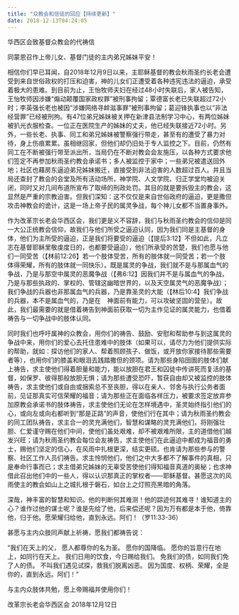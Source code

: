```yaml
---
title: "众教会和信徒的回应【持续更新】"
date: 2018-12-13T04:24:05
---
```


华西区会致基督众教会的代祷信

同蒙恩召作上帝儿女、基督门徒的主内弟兄姊妹平安！

相信你们早已耳闻，自2018年12月9日以来，主耶稣基督的教会秋雨圣约长老会遭受到来自世俗政权的打压和迫害，神的儿女们正遭受着各种违宪违法的逼迫，承受着极大的患难。到目前为止，王怡牧师夫妇在经过48小时失联后，家人被告知，王怡牧师因涉嫌“煽动颠覆国家政权罪”被刑事拘留；覃德富长老已失联超过72小时；李英强长老也被因“涉嫌网络寻衅滋事罪”被刑事拘留；葛迎锋执事也以“非法经营罪”已经被刑拘。有47位弟兄姊妹被关押在新津县法制学习中心，有两位姊妹被扒光衣服检查。一位正在医院生产的姊妹的丈夫，他已经失联接近72小时。另外，一些长老、执事、同工和弟兄姊妹被警察强行带走，甚至有的遭受了暴力对待，身上伤痕累累。虽相继回家，但他们却仍旧处于专人监控之下。目前，仍然有同工在不断被强行带至派出所，当局仍在不断对教会会友施压，以各种方式要求他们签定不再参加秋雨圣约教会承诺书；多人被监控于家中；一些弟兄被遣送回外地；社区也藉房东逼迫弟兄姊妹搬迁，直接受到非法迫害的人数超过百人。并且当局还查封了教会的会堂及所有活动场所，神学院、人文学院、归正学堂均被迫关闭，同时又对几间布道所宣布了取缔的刑政处罚。其目的就是要拆毁主的教会，这显然是严重的宗教迫害。但我们深知：这不仅仅是来自世俗政府的逼迫，更是撒但攻击神教会的诡计，这是一场上帝子民的属灵争战，每个神儿女都不当置身事外。

作为改革宗长老会华西区会，我们更是义不容辞，我们与秋雨圣约教会的信仰是同一大公正统教会信仰，故我们与他们所受之逼迫认同，因为我们同是主基督的身体，他们为主所受的逼迫，正是我们将要受的逼迫（【提后3:12】不但如此，凡立志在基督耶稣里敬虔度日的，也都要受逼迫），他们所承受的苦楚，我们也愿与他们一同受苦（【林前12:26】若一个肢体受苦，所有的肢体就一同受苦；若一个肢体得荣耀，所有的肢体就一同快乐）。既是属灵的争战，我们就不是与那属血气的争战，乃是与那空中属灵的恶魔争战（【弗6:12】因我们并不是与属血气的争战，乃是与那些执政的、掌权的、管辖这幽暗世界的，以及天空属灵气的恶魔争战）；我们争战的兵器也非那属血气的兵器，乃是靠圣灵的大能（【林后10:4】我们争战的兵器，本不是属血气的，乃是在　神面前有能力，可以攻破坚固的营垒）。故此，我们最需要的就是借着祷告到神面前获取一切为主作见证的属灵能力，也借着祷告与一切争战中的肢体认同。

同时我们也呼吁属神的众教会，用你们的祷告、鼓励、安慰和帮助参与到这属灵的争战中来，用你们的爱心去托住患难中的肢体（如果可以，请尽力为他们提供实际的帮助，就如：探访他们的家人、帮着照顾孩子、做饭，或开放你家接待那些需要者等），也用你们的膝盖和眼泪去践踏撒但的颈项。请为那些身陷囹圄的肢体们献上祷告，求主使他们得着胆量和能力，能以放胆在君王和囚徒中传讲死而复活的基督，如保罗、彼得那般放胆无惧；请为那些遭受恐吓，暂获自由却又被监控的肢体祷告，求主使他们或自由或捆索总不至丧胆，得以在亲人、邻舍与执行公务者面前，见证那真实可信荣耀的福音；请为那些正在面临各样压力，被要求签定放弃参加原教会承诺书的肢体祷告，求主使他们无论在怎样境遇中，圣灵始终指引他们的心，或向左或向右都听到“那是正路”的声音，使他们行在其中；请为秋雨圣约教会的同工团队祷告，求主合一的灵充满他们，智慧和谋略的灵充满他们，将刚强壮胆、仁爱谨守赐在他们中间，使他们虽处艰难，却不被艰难所限，主的道借他们越发兴旺；请为秋雨圣约教会每位会友祷告，求主使他们在此逼迫中都成为福音的勇士，赐他们坚定的信心，在风雨中扎根更深，结实更硕。也肯请为那些参与的警察、社区工作人员们祷告。求主怜悯他们，他们之中大多都不了解事件的真相，只是奉命行事而已；求主借弟兄姊妹的无辜受苦使他们得知福音真道的奥秘；也求神借此召出他们中的一些人，得以认识那真正的掌权者——耶稣基督。甚愿这次的风雨使主的教会如山上之城扎根于磐石，如台上之灯照亮黑暗的角落。

深哉，神丰富的智慧和知识。他的判断何其难测！他的踪迹何其难寻！谁知道主的心？谁作过他的谋士呢？谁是先给了他，后来偿还呢？因为万有都是本于他，倚靠他，归于他。愿荣耀归给他，直到永远。阿们！（罗11:33-36）

甚愿与主内众肢同声献上祈祷，愿我们都祷告说：

“我们在天上的父，
愿人都尊你的名为圣。
愿你的国降临。
愿你的旨意行在地上，如同行在天上。
我们日用的饮食，今日赐给我们。
免我们的债，如同我们免了人的债。
不叫我们遇见试探，救我们脱离凶恶。
因为国度、权柄、荣耀，全是你的，直到永远。阿们！”
  
与主内众肢体共勉，愿上帝赐福并使用你们！

改革宗长老会华西区会
2018年12月12日